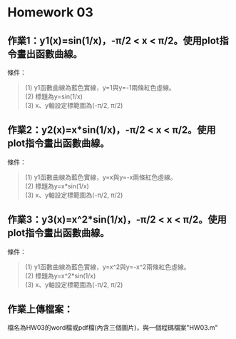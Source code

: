 # Homework 03

## 作業1：y1(x)=sin(1/x)，-π/2 < x < π/2。使用plot指令畫出函數曲線。
條件： 
> (1) y1函數曲線為藍色實線，y=1與y=-1兩條紅色虛線。 <br/>
> (2) 標題為y=sin(1/x) <br/>
> (3) x、y軸設定標範圍為(-π/2, π/2)<br/>

## 作業2：y2(x)=x*sin(1/x)，-π/2 < x < π/2。使用plot指令畫出函數曲線。
條件： 
> (1) y1函數曲線為藍色實線，y=x與y=-x兩條紅色虛線。 <br/>
> (2) 標題為y=x*sin(1/x) <br/>
> (3) x、y軸設定標範圍為(-π/2, π/2)<br/>

## 作業3：y3(x)=x^2*sin(1/x)，-π/2 < x < π/2。使用plot指令畫出函數曲線。

條件： 
> (1) y1函數曲線為藍色實線，y=x^2與y=-x^2兩條紅色虛線。 <br/>
> (2) 標題為y=x^2*sin(1/x) <br/>
> (3) x、y軸設定標範圍為(-π/2, π/2)<br/>

## 作業上傳檔案：
檔名為HW03的word檔或pdf檔(內含三個圖片)，與一個程碼檔案"HW03.m"

